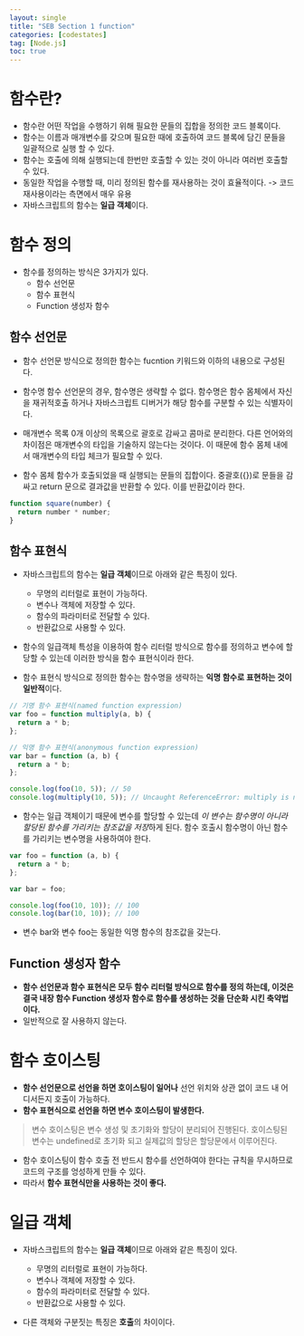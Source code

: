 ```yaml
---
layout: single
title: "SEB Section 1 function"
categories: [codestates]
tag: [Node.js]
toc: true
---
```


# 함수란?

- 함수란 어떤 작업을 수행하기 위해 필요한 문들의 집합을 정의한 코드 블록이다.
- 함수는 이름과 매개변수를 갖으며 필요한 때에 호출하여 코드 블록에 담긴 문들을 일괄적으로 실행 할 수 있다.
- 함수는 호출에 의해 실행되는데 한번만 호출할 수 있는 것이 아니라 여러번 호출할 수 있다.
- 동일한 작업을 수행할 때, 미리 정의된 함수를 재사용하는 것이 효율적이다.
  -> 코드 재사용이라는 측면에서 매우 유용
- 자바스크립트의 함수는 **일급 객체**이다.

# 함수 정의

- 함수를 정의하는 방식은 3가지가 있다.
  - 함수 선언문
  - 함수 표현식
  - Function 생성자 함수

## 함수 선언문

- 함수 선언문 방식으로 정의한 함수는 fucntion 키워드와 이하의 내용으로 구성된다.

- 함수명
  함수 선언문의 경우, 함수명은 생략할 수 없다. 함수명은 함수 몸체에서 자신을 재귀적호출 하거나 자바스크립트 디버거가 해당 함수를 구분할 수 있는 식별자이다.
- 매개변수 목록
  0개 이상의 목록으로 괄호로 감싸고 콤마로 분리한다. 다른 언어와의 차이점은 매개변수의 타입을 기술하지 않는다는 것이다. 이 때문에 함수 몸체 내에서 매개변수의 타입 체크가 필요할 수 있다.
- 함수 몸체
  함수가 호출되었을 때 실행되는 문들의 집합이다. 중괄호({})로 문들을 감싸고 return 문으로 결과값을 반환할 수 있다. 이를 반환값이라 한다.

```js
function square(number) {
  return number * number;
}
```

## 함수 표현식

- 자바스크립트의 함수는 **일급 객체**이므로 아래와 같은 특징이 있다.

  - 무명의 리터럴로 표현이 가능하다.
  - 변수나 객체에 저장할 수 있다.
  - 함수의 파라미터로 전달할 수 있다.
  - 반환값으로 사용할 수 있다.

- 함수의 일급객체 특성을 이용하여 함수 리터럴 방식으로 함수를 정의하고 변수에 할당할 수 있는데 이러한 방식을 함수 표현식이라 한다.
- 함수 표현식 방식으로 정의한 함수는 함수명을 생략하는 **익명 함수로 표현하는 것이 일반적**이다.

```js
// 기명 함수 표현식(named function expression)
var foo = function multiply(a, b) {
  return a * b;
};

// 익명 함수 표현식(anonymous function expression)
var bar = function (a, b) {
  return a * b;
};

console.log(foo(10, 5)); // 50
console.log(multiply(10, 5)); // Uncaught ReferenceError: multiply is not defined
```

- 함수는 일급 객체이기 때문에 변수를 할당할 수 있는데 *이 변수는 함수명이 아니라 할당된 함수를 가리키는 참조값을 저장*하게 된다.
  함수 호출시 함수명이 아닌 함수를 가리키는 변수명을 사용하여야 한다.

```js
var foo = function (a, b) {
  return a * b;
};

var bar = foo;

console.log(foo(10, 10)); // 100
console.log(bar(10, 10)); // 100
```

- 변수 bar와 변수 foo는 동일한 익명 함수의 참조값을 갖는다.

## Function 생성자 함수

- **함수 선언문과 함수 표현식은 모두 함수 리터럴 방식으로 함수를 정의 하는데, 이것은 결국 내장 함수 Function 생성자 함수로 함수를 생성하는 것을 단순화 시킨 축약법이다.**
- 일반적으로 잘 사용하지 않는다.

# 함수 호이스팅

- **함수 선언문으로 선언을 하면 호이스팅이 일어나** 선언 위치와 상관 없이 코드 내 어디서든지 호출이 가능하다.
- **함수 표현식으로 선언을 하면 변수 호이스팅이 발생한다.**

> 변수 호이스팅은 변수 생성 및 초기화와 할당이 분리되어 진행된다. 호이스팅된 변수는 undefined로 초기화 되고 실제값의 할당은 할당문에서 이루어진다.

- 함수 호이스팅이 함수 호출 전 반드시 함수를 선언하여야 한다는 규칙을 무시하므로 코드의 구조를 엉성하게 만들 수 있다.
- 따라서 **함수 표현식만을 사용하는 것이 좋다.**

# 일급 객체

- 자바스크립트의 함수는 **일급 객체**이므로 아래와 같은 특징이 있다.

  - 무명의 리터럴로 표현이 가능하다.
  - 변수나 객체에 저장할 수 있다.
  - 함수의 파라미터로 전달할 수 있다.
  - 반환값으로 사용할 수 있다.

- 다른 객체와 구분짓는 특징은 **호출**의 차이이다.

<!-- # 매개변수

-  -->
